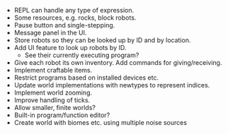- REPL can handle any type of expression.
- Some resources, e.g. rocks, block robots.
- Pause button and single-stepping.
- Message panel in the UI.
- Store robots so they can be looked up by ID and by location.
- Add UI feature to look up robots by ID.
    - See their currently executing program?
- Give each robot its own inventory.  Add commands for giving/receiving.
- Implement craftable items.
- Restrict programs based on installed devices etc.
- Update world implementations with newtypes to represent indices.
- Implement world zooming.
- Improve handling of ticks.
- Allow smaller, finite worlds?
- Built-in program/function editor?
- Create world with biomes etc. using multiple noise sources
